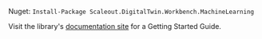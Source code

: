 Nuget: `Install-Package Scaleout.DigitalTwin.Workbench.MachineLearning`

Visit the library's [documentation site](https://static.scaleoutsoftware.com/docs/digital_twin_user_guide/software_toolkit/dt_builder/dotnetcore_api/dotnetcore.html) for a Getting Started Guide.